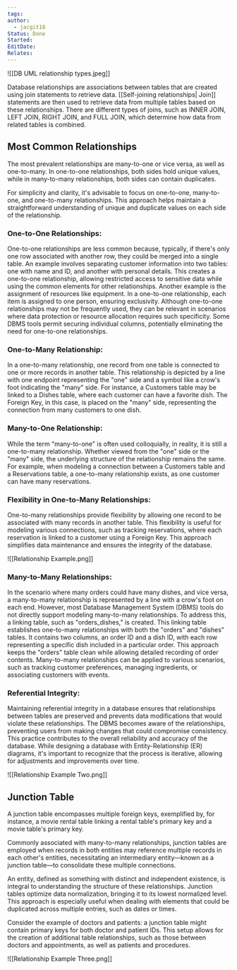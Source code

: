```yaml
---
tags: 
author:
  - jacgit18
Status: Done
Started: 
EditDate: 
Relates:
---
```

![[DB UML relationship types.jpeg]]

Database relationships are associations between tables that are created using join statements to retrieve data. [[Self-joining relationships| Join]] statements are then used to retrieve data from multiple tables based on these relationships. There are different types of joins, such as INNER JOIN, LEFT JOIN, RIGHT JOIN, and FULL JOIN, which determine how data from related tables is combined.

## Most Common Relationships
The most prevalent relationships are many-to-one or vice versa, as well as one-to-many. In one-to-one relationships, both sides hold unique values, while in many-to-many relationships, both sides can contain duplicates.

For simplicity and clarity, it's advisable to focus on one-to-one, many-to-one, and one-to-many relationships. This approach helps maintain a straightforward understanding of unique and duplicate values on each side of the relationship.

### One-to-One Relationships:
One-to-one relationships are less common because, typically, if there's only one row associated with another row, they could be merged into a single table. An example involves separating customer information into two tables: one with name and ID, and another with personal details. This creates a one-to-one relationship, allowing restricted access to sensitive data while using the common elements for other relationships. Another example is the assignment of resources like equipment. In a one-to-one relationship, each item is assigned to one person, ensuring exclusivity. Although one-to-one relationships may not be frequently used, they can be relevant in scenarios where data protection or resource allocation requires such specificity. Some DBMS tools permit securing individual columns, potentially eliminating the need for one-to-one relationships.


### One-to-Many Relationship:
In a one-to-many relationship, one record from one table is connected to one or more records in another table. This relationship is depicted by a line with one endpoint representing the "one" side and a symbol like a crow's foot indicating the "many" side. For instance, a Customers table may be linked to a Dishes table, where each customer can have a favorite dish. The Foreign Key, in this case, is placed on the "many" side, representing the connection from many customers to one dish.

### Many-to-One Relationship:
While the term "many-to-one" is often used colloquially, in reality, it is still a one-to-many relationship. Whether viewed from the "one" side or the "many" side, the underlying structure of the relationship remains the same. For example, when modeling a connection between a Customers table and a Reservations table, a one-to-many relationship exists, as one customer can have many reservations.

### Flexibility in One-to-Many Relationships:
One-to-many relationships provide flexibility by allowing one record to be associated with many records in another table. This flexibility is useful for modeling various connections, such as tracking reservations, where each reservation is linked to a customer using a Foreign Key. This approach simplifies data maintenance and ensures the integrity of the database.

![[Relationship Example.png]]

### Many-to-Many Relationships:
In the scenario where many orders could have many dishes, and vice versa, a many-to-many relationship is represented by a line with a crow's foot on each end. However, most Database Management System (DBMS) tools do not directly support modeling many-to-many relationships. To address this, a linking table, such as "orders_dishes," is created. This linking table establishes one-to-many relationships with both the "orders" and "dishes" tables. It contains two columns, an order ID and a dish ID, with each row representing a specific dish included in a particular order. This approach keeps the "orders" table clean while allowing detailed recording of order contents. Many-to-many relationships can be applied to various scenarios, such as tracking customer preferences, managing ingredients, or associating customers with events.


### Referential Integrity:
Maintaining referential integrity in a database ensures that relationships between tables are preserved and prevents data modifications that would violate these relationships. The DBMS becomes aware of the relationships, preventing users from making changes that could compromise consistency. This practice contributes to the overall reliability and accuracy of the database. While designing a database with Entity-Relationship (ER) diagrams, it's important to recognize that the process is iterative, allowing for adjustments and improvements over time.


![[Relationship Example Two.png]]

## Junction Table
A junction table encompasses multiple foreign keys, exemplified by, for instance, a movie rental table linking a rental table's primary key and a movie table's primary key.

Commonly associated with many-to-many relationships, junction tables are employed when records in both entities may reference multiple records in each other's entities, necessitating an intermediary entity—known as a junction table—to consolidate these multiple connections.

An entity, defined as something with distinct and independent existence, is integral to understanding the structure of these relationships. Junction tables optimize data normalization, bringing it to its lowest normalized level. This approach is especially useful when dealing with elements that could be duplicated across multiple entries, such as dates or times.

Consider the example of doctors and patients: a junction table might contain primary keys for both doctor and patient IDs. This setup allows for the creation of additional table relationships, such as those between doctors and appointments, as well as patients and procedures.


![[Relationship Example Three.png]]

